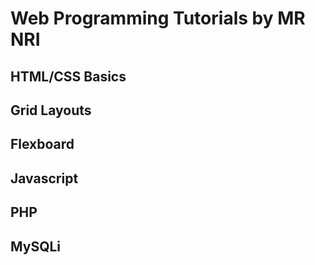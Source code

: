 # Web Programming Tutorials by MR NRI

## HTML/CSS Basics 
## Grid Layouts
## Flexboard 
## Javascript

## PHP
## MySQLi